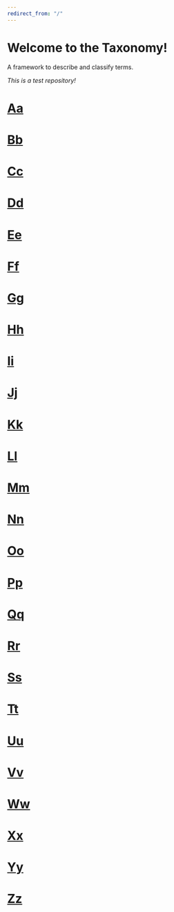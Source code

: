 ```yaml
---
redirect_from: "/"
---
```


# Welcome to the Taxonomy! 

A framework to describe and classify terms.

*This is a test repository!*

# [Aa](Aa.md)
# [Bb](Bb.md)
# [Cc](Cc.md)
# [Dd](Dd.md)
# [Ee](Ee.md) 
# [Ff](Ff.md) 
# [Gg](Gg.md) 
# [Hh](Hh.md) 
# [Ii](Ii.md) 
# [Jj](Jj.md) 
# [Kk](Kk.md) 
# [Ll](Ll.md) 
# [Mm](Mm.md) 
# [Nn](Nn.md) 
# [Oo](Oo.md)
# [Pp](Pp.md) 
# [Qq](Qq.md) 
# [Rr](Rr.md) 
# [Ss](Ss.md) 
# [Tt](Tt.md) 
# [Uu](Uu.md) 
# [Vv](Vv.md) 
# [Ww](Ww.md) 
# [Xx](Xx.md) 
# [Yy](Yy.md)
# [Zz](Zz.md) 












